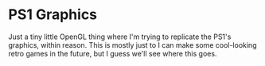 # PS1 Graphics

Just a tiny little OpenGL thing where I'm trying to replicate the PS1's
graphics, within reason. This is mostly just to I can make some cool-looking
retro games in the future, but I guess we'll see where this goes.
